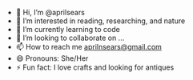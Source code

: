 - 👋 Hi, I’m @aprilsears
- 👀 I’m interested in reading, researching, and nature
- 🌱 I’m currently learning to code
- 💞️ I’m looking to collaborate on ...
- 📫 How to reach me aprilnsears@gmail.com  
- 😄 Pronouns: She/Her
- ⚡ Fun fact: I love crafts and looking for antiques 
<!---
aprilsears/aprilsears is a ✨ special ✨ repository because its `README.md` (this file) appears on your GitHub profile.
You can click the Preview link to take a look at your changes.
--->
